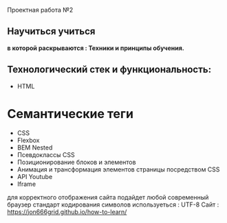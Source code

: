 Проектная работа №2

## Научиться учиться

**в которой раскрываются : Техники и принципы обучения.**

## Технологический стек и функциональность:
* HTML
# Семантические теги
* СSS
* Flexbox
* BEM Nested
* Псевдоклассы CSS
* Позиционирование блоков и элементов
* Анимация и трансформация элементов страницы посредством CSS
* API Youtube
* Iframe

для корректного отображения сайта подайдет любой современный браузер
стандарт кодирования символов используеться : UTF-8
Сайт : https://jon666grid.github.io/how-to-learn/
